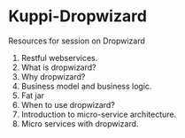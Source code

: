 # Kuppi-Dropwizard
Resources for session on Dropwizard

1. Restful webservices.
2. What is dropwizard?
3. Why dropwizard?
4. Business model and business logic.
5. Fat jar
6. When to use dropwizard?
7. Introduction to micro-service architecture.
8. Micro services with dropwizard.
